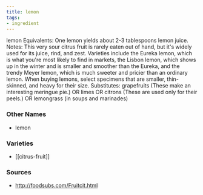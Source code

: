 ```yaml
---
title: lemon
tags:
- ingredient
---
```

lemon Equivalents: One lemon yields about 2-3 tablespoons lemon juice. Notes: This very sour citrus fruit is rarely eaten out of hand, but it's widely used for its juice, rind, and zest. Varieties include the Eureka lemon, which is what you're most likely to find in markets, the Lisbon lemon, which shows up in the winter and is smaller and smoother than the Eureka, and the trendy Meyer lemon, which is much sweeter and pricier than an ordinary lemon. When buying lemons, select specimens that are smaller, thin-skinned, and heavy for their size. Substitutes: grapefruits (These make an interesting meringue pie.) OR limes OR citrons (These are used only for their peels.) OR lemongrass (in soups and marinades)

### Other Names

* lemon

### Varieties

* [[citrus-fruit]]

### Sources
* http://foodsubs.com/Fruitcit.html
